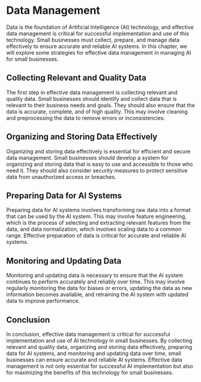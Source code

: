 Data Management
============================================================

Data is the foundation of Artificial Intelligence (AI) technology, and effective data management is critical for successful implementation and use of this technology. Small businesses must collect, prepare, and manage data effectively to ensure accurate and reliable AI systems. In this chapter, we will explore some strategies for effective data management in managing AI for small businesses.

Collecting Relevant and Quality Data
------------------------------------

The first step in effective data management is collecting relevant and quality data. Small businesses should identify and collect data that is relevant to their business needs and goals. They should also ensure that the data is accurate, complete, and of high quality. This may involve cleaning and preprocessing the data to remove errors or inconsistencies.

Organizing and Storing Data Effectively
---------------------------------------

Organizing and storing data effectively is essential for efficient and secure data management. Small businesses should develop a system for organizing and storing data that is easy to use and accessible to those who need it. They should also consider security measures to protect sensitive data from unauthorized access or breaches.

Preparing Data for AI Systems
-----------------------------

Preparing data for AI systems involves transforming raw data into a format that can be used by the AI system. This may involve feature engineering, which is the process of selecting and extracting relevant features from the data, and data normalization, which involves scaling data to a common range. Effective preparation of data is critical for accurate and reliable AI systems.

Monitoring and Updating Data
----------------------------

Monitoring and updating data is necessary to ensure that the AI system continues to perform accurately and reliably over time. This may involve regularly monitoring the data for biases or errors, updating the data as new information becomes available, and retraining the AI system with updated data to improve performance.

Conclusion
----------

In conclusion, effective data management is critical for successful implementation and use of AI technology in small businesses. By collecting relevant and quality data, organizing and storing data effectively, preparing data for AI systems, and monitoring and updating data over time, small businesses can ensure accurate and reliable AI systems. Effective data management is not only essential for successful AI implementation but also for maximizing the benefits of this technology for small businesses.
